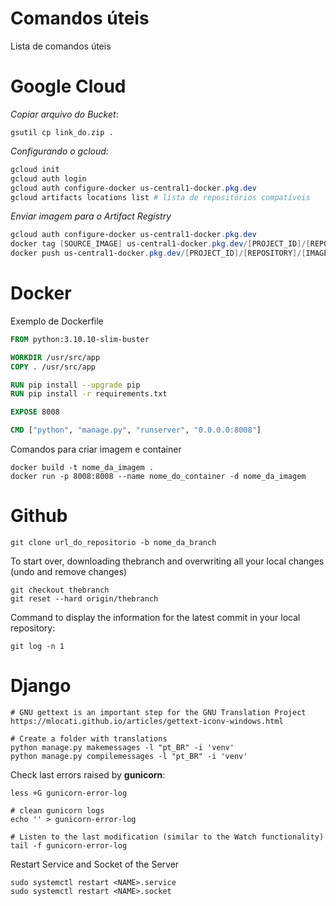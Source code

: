# Comandos úteis 

Lista de comandos úteis

# Google Cloud

*Copiar arquivo do Bucket*:
```console
gsutil cp link_do.zip .
```

*Configurando o gcloud:*
```powershell
gcloud init
gcloud auth login
gcloud auth configure-docker us-central1-docker.pkg.dev
gcloud artifacts locations list # lista de repositórios compatíveis
```

*Enviar imagem para o Artifact Registry*
```powershell
gcloud auth configure-docker us-central1-docker.pkg.dev
docker tag [SOURCE_IMAGE] us-central1-docker.pkg.dev/[PROJECT_ID]/[REPOSITORY]/[IMAGE]
docker push us-central1-docker.pkg.dev/[PROJECT_ID]/[REPOSITORY]/[IMAGE]
```

# Docker 

Exemplo de Dockerfile
```Dockerfile
FROM python:3.10.10-slim-buster

WORKDIR /usr/src/app
COPY . /usr/src/app

RUN pip install --upgrade pip 
RUN pip install -r requirements.txt

EXPOSE 8008

CMD ["python", "manage.py", "runserver", "0.0.0.0:8008"]
```

Comandos para criar imagem e container
```console
docker build -t nome_da_imagem .
docker run -p 8008:8008 --name nome_do_container -d nome_da_imagem  
```

# Github
```console
git clone url_do_repositorio -b nome_da_branch
```

To start over, downloading thebranch and overwriting all your local changes (undo and remove changes)
```console
git checkout thebranch
git reset --hard origin/thebranch
```

Command to display the information for the latest commit in your local repository:
```console
git log -n 1
```

# Django 

```console
# GNU gettext is an important step for the GNU Translation Project
https://mlocati.github.io/articles/gettext-iconv-windows.html

# Create a folder with translations
python manage.py makemessages -l "pt_BR" -i 'venv'
python manage.py compilemessages -l "pt_BR" -i 'venv'
```

Check last errors raised by **gunicorn**:
```console
less +G gunicorn-error-log
```

```console
# clean gunicorn logs
echo '' > gunicorn-error-log

# Listen to the last modification (similar to the Watch functionality)
tail -f gunicorn-error-log
```

Restart Service and Socket of the Server
```console
sudo systemctl restart <NAME>.service
sudo systemctl restart <NAME>.socket
```

